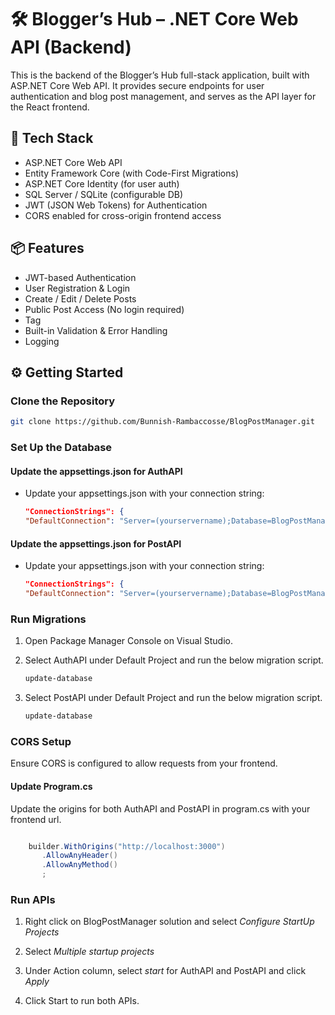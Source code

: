 # 🛠️ Blogger’s Hub – .NET Core Web API (Backend)
This is the backend of the Blogger’s Hub full-stack application, built with ASP.NET Core Web API. It provides secure endpoints for user authentication and blog post management, and serves as the API layer for the React frontend.

## 🚀 Tech Stack
- ASP.NET Core Web API
- Entity Framework Core (with Code-First Migrations)
- ASP.NET Core Identity (for user auth)
- SQL Server / SQLite (configurable DB)
- JWT (JSON Web Tokens) for Authentication
- CORS enabled for cross-origin frontend access

## 📦 Features
- JWT-based Authentication
- User Registration & Login
- Create / Edit / Delete Posts
- Public Post Access (No login required)
- Tag
- Built-in Validation & Error Handling
- Logging

## ⚙️ Getting Started

### Clone the Repository 

``` bash
git clone https://github.com/Bunnish-Rambaccosse/BlogPostManager.git
```

### Set Up the Database

#### Update the appsettings.json for AuthAPI

- Update your appsettings.json with your connection string:
  
  ``` Json
  "ConnectionStrings": {
  "DefaultConnection": "Server=(yourservername);Database=BlogPostManager_Auth;Trusted_Connection=True;TrustServerCertificate=True"}
  ```
#### Update the appsettings.json for PostAPI

- Update your appsettings.json with your connection string:
  
  ``` Json
  "ConnectionStrings": {
  "DefaultConnection": "Server=(yourservername);Database=BlogPostManager_Post;Trusted_Connection=True;TrustServerCertificate=True"}
  ```

### Run Migrations

1. Open Package Manager Console on Visual Studio.

2. Select AuthAPI under Default Project and run the below migration script.

    ``` bash
    update-database
    ```

3. Select PostAPI under Default Project and run the below migration script.

    ``` bash
    update-database
    ```

### CORS Setup

Ensure CORS is configured to allow requests from your frontend.

#### Update Program.cs

Update the origins for both AuthAPI and PostAPI in program.cs with your frontend url.

``` csharp

    builder.WithOrigins("http://localhost:3000")
       .AllowAnyHeader()
       .AllowAnyMethod()
       ;
```

### Run APIs

1. Right click on BlogPostManager solution and select *Configure StartUp Projects*

2. Select *Multiple startup projects*

3. Under Action column, select *start* for AuthAPI and PostAPI and click *Apply*

4. Click Start to run both APIs.
